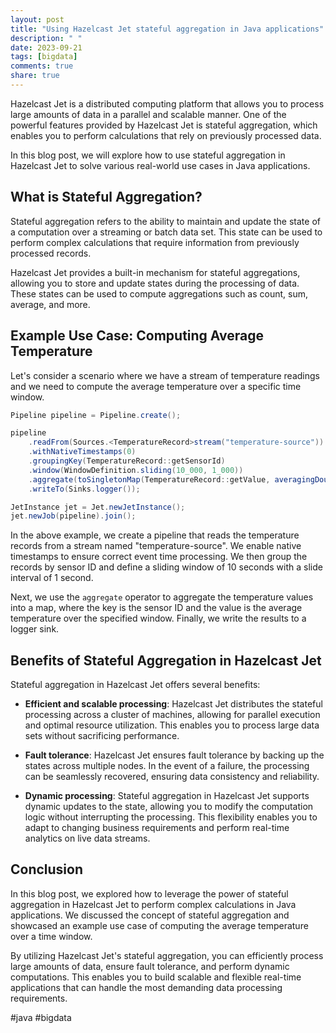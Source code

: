 ```yaml
---
layout: post
title: "Using Hazelcast Jet stateful aggregation in Java applications"
description: " "
date: 2023-09-21
tags: [bigdata]
comments: true
share: true
---
```


Hazelcast Jet is a distributed computing platform that allows you to process large amounts of data in a parallel and scalable manner. One of the powerful features provided by Hazelcast Jet is stateful aggregation, which enables you to perform calculations that rely on previously processed data.

In this blog post, we will explore how to use stateful aggregation in Hazelcast Jet to solve various real-world use cases in Java applications.

## What is Stateful Aggregation?

Stateful aggregation refers to the ability to maintain and update the state of a computation over a streaming or batch data set. This state can be used to perform complex calculations that require information from previously processed records.

Hazelcast Jet provides a built-in mechanism for stateful aggregations, allowing you to store and update states during the processing of data. These states can be used to compute aggregations such as count, sum, average, and more.

## Example Use Case: Computing Average Temperature

Let's consider a scenario where we have a stream of temperature readings and we need to compute the average temperature over a specific time window.

```java
Pipeline pipeline = Pipeline.create();

pipeline
    .readFrom(Sources.<TemperatureRecord>stream("temperature-source"))
    .withNativeTimestamps(0)
    .groupingKey(TemperatureRecord::getSensorId)
    .window(WindowDefinition.sliding(10_000, 1_000))
    .aggregate(toSingletonMap(TemperatureRecord::getValue, averagingDouble(TemperatureRecord::getValue)))
    .writeTo(Sinks.logger());

JetInstance jet = Jet.newJetInstance();
jet.newJob(pipeline).join();
```

In the above example, we create a pipeline that reads the temperature records from a stream named "temperature-source". We enable native timestamps to ensure correct event time processing. We then group the records by sensor ID and define a sliding window of 10 seconds with a slide interval of 1 second.

Next, we use the `aggregate` operator to aggregate the temperature values into a map, where the key is the sensor ID and the value is the average temperature over the specified window. Finally, we write the results to a logger sink.

## Benefits of Stateful Aggregation in Hazelcast Jet

Stateful aggregation in Hazelcast Jet offers several benefits:

- **Efficient and scalable processing**: Hazelcast Jet distributes the stateful processing across a cluster of machines, allowing for parallel execution and optimal resource utilization. This enables you to process large data sets without sacrificing performance.

- **Fault tolerance**: Hazelcast Jet ensures fault tolerance by backing up the states across multiple nodes. In the event of a failure, the processing can be seamlessly recovered, ensuring data consistency and reliability.

- **Dynamic processing**: Stateful aggregation in Hazelcast Jet supports dynamic updates to the state, allowing you to modify the computation logic without interrupting the processing. This flexibility enables you to adapt to changing business requirements and perform real-time analytics on live data streams.

## Conclusion

In this blog post, we explored how to leverage the power of stateful aggregation in Hazelcast Jet to perform complex calculations in Java applications. We discussed the concept of stateful aggregation and showcased an example use case of computing the average temperature over a time window.

By utilizing Hazelcast Jet's stateful aggregation, you can efficiently process large amounts of data, ensure fault tolerance, and perform dynamic computations. This enables you to build scalable and flexible real-time applications that can handle the most demanding data processing requirements.

#java #bigdata